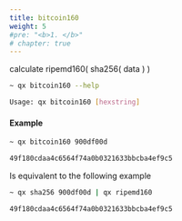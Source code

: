 ```yaml
---
title: bitcoin160
weight: 5
#pre: "<b>1. </b>"
# chapter: true
---
```


calculate ripemd160( sha256( data ) )

```bash
~ qx bitcoin160 --help

Usage: qx bitcoin160 [hexstring]
```

#### Example

```bash
~ qx bitcoin160 900df00d

49f180cdaa4c6564f74a0b0321633bbcba4ef9c5
```

Is equivalent to the following example

```bash
~ qx sha256 900df00d | qx ripemd160

49f180cdaa4c6564f74a0b0321633bbcba4ef9c5
```